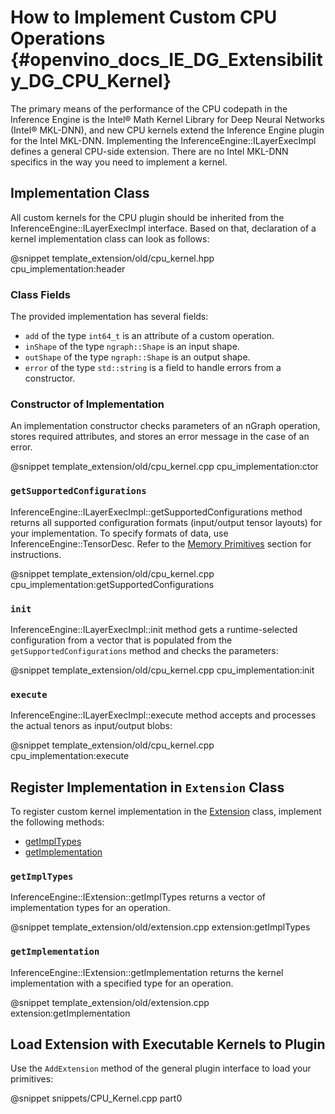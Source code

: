 # How to Implement Custom CPU Operations {#openvino_docs_IE_DG_Extensibility_DG_CPU_Kernel}

The primary means of the performance of the CPU codepath in the Inference Engine is the Intel® Math Kernel Library for Deep Neural Networks (Intel® MKL-DNN), and new CPU kernels extend the Inference Engine plugin for the Intel MKL-DNN. Implementing the InferenceEngine::ILayerExecImpl defines a general CPU-side extension. There are no Intel MKL-DNN specifics in the way you need to implement a kernel.

## Implementation Class

All custom kernels for the CPU plugin should be inherited from the InferenceEngine::ILayerExecImpl interface.
Based on that, declaration of a kernel implementation class can look as follows:

@snippet template_extension/old/cpu_kernel.hpp cpu_implementation:header

### Class Fields

The provided implementation has several fields:

 * `add` of the type `int64_t` is an attribute of a custom operation.
 * `inShape` of the type `ngraph::Shape` is an input shape.
 * `outShape` of the type `ngraph::Shape` is an output shape.
 * `error` of the type `std::string` is a field to handle errors from a constructor.

### Constructor of Implementation

An implementation constructor checks parameters of an nGraph operation, stores required attributes, and stores an error message in the case of an error.

@snippet template_extension/old/cpu_kernel.cpp cpu_implementation:ctor

### `getSupportedConfigurations`

InferenceEngine::ILayerExecImpl::getSupportedConfigurations method returns all supported configuration formats (input/output tensor layouts) for your implementation. To specify formats of data, use InferenceEngine::TensorDesc. Refer to the [Memory Primitives](../Memory_primitives.md) section for instructions.

@snippet template_extension/old/cpu_kernel.cpp cpu_implementation:getSupportedConfigurations

### `init`

InferenceEngine::ILayerExecImpl::init method gets a runtime-selected configuration from a vector that is populated from the `getSupportedConfigurations` method and checks the parameters:

@snippet template_extension/old/cpu_kernel.cpp cpu_implementation:init

### `execute`

InferenceEngine::ILayerExecImpl::execute method accepts and processes the actual tenors as input/output blobs:

@snippet template_extension/old/cpu_kernel.cpp cpu_implementation:execute

## Register Implementation in `Extension` Class

To register custom kernel implementation in the [Extension](Extension.md) class, implement the following methods:
* <a href="#getImpTypes">getImplTypes</a>
* <a href="#getImplementation">getImplementation</a>

### <a name="getImpTypes"><code>getImplTypes</code></a>

InferenceEngine::IExtension::getImplTypes returns a vector of implementation types for an operation.

@snippet template_extension/old/extension.cpp extension:getImplTypes

### <a name="getImplementation"><code>getImplementation</code></a>

InferenceEngine::IExtension::getImplementation returns the kernel implementation with a specified type for an operation.

@snippet template_extension/old/extension.cpp extension:getImplementation


## Load Extension with Executable Kernels to Plugin

Use the `AddExtension` method of the general plugin interface to load your primitives:

@snippet snippets/CPU_Kernel.cpp part0

